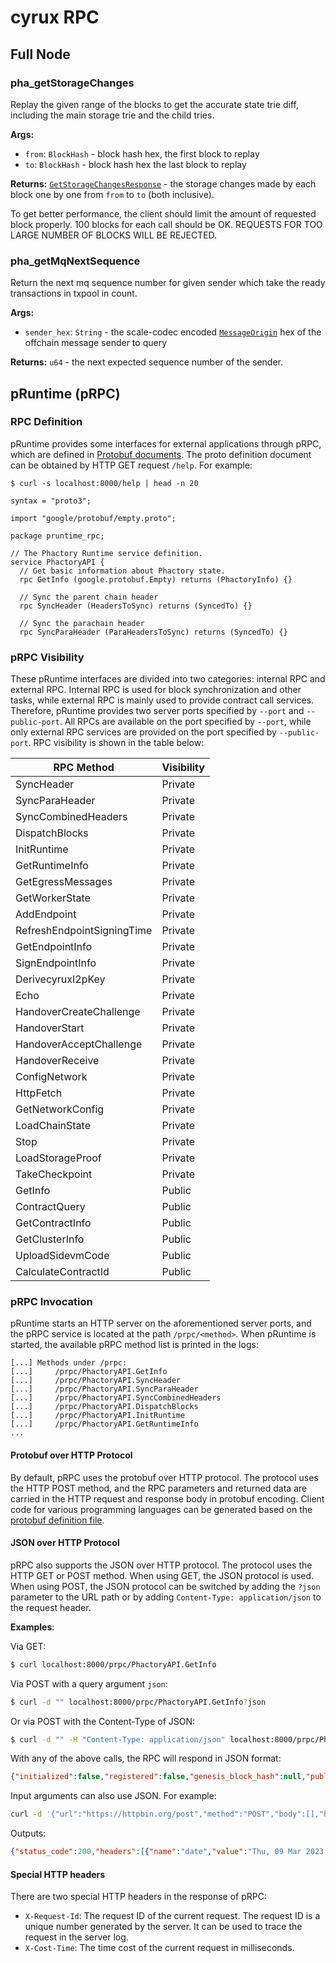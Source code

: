# cyrux RPC

## Full Node

### **pha_getStorageChanges**

Replay the given range of the blocks to get the accurate state trie diff, including the main storage trie and the child tries.

**Args:**

- `from`: `BlockHash` - block hash hex, the first block to replay
- `to`: `BlockHash` - block hash hex the last block to replay

**Returns:** [`GetStorageChangesResponse`](https://github.com/Cyrux-Network/cyrux-blockchain/blob/ec4c8a0edcf257a4aba6d9f9ba701e3d9a382bf4/crates/cyrux-node-rpc-ext/src/storage_changes.rs#L67) - the storage changes made by each block one by one from `from` to `to` (both inclusive).

To get better performance, the client should limit the amount of requested block properly. 100 blocks for each call should be OK. REQUESTS FOR TOO LARGE NUMBER OF BLOCKS WILL BE REJECTED.

### **pha_getMqNextSequence**

Return the next mq sequence number for given sender which take the ready transactions in txpool in count.

**Args:**

- `sender_hex`: `String` - the scale-codec encoded [`MessageOrigin`](https://github.com/Cyrux-Network/cyrux-blockchain/blob/df3037fd85ae0e673b4b42777975c718fce8d4c8/crates/cyrux-mq/src/types.rs#L23) hex of the offchain message sender to query

**Returns:** `u64` - the next expected sequence number of the sender.

## pRuntime (pRPC)
### RPC Definition
pRuntime provides some interfaces for external applications through pRPC, which are defined in [Protobuf documents](https://github.com/Cyrux-Network/prpc-protos/blob/master/pruntime_rpc.proto). The proto definition document can be obtained by HTTP GET request `/help`.
For example:
```
$ curl -s localhost:8000/help | head -n 20

syntax = "proto3";

import "google/protobuf/empty.proto";

package pruntime_rpc;

// The Phactory Runtime service definition.
service PhactoryAPI {
  // Get basic information about Phactory state.
  rpc GetInfo (google.protobuf.Empty) returns (PhactoryInfo) {}

  // Sync the parent chain header
  rpc SyncHeader (HeadersToSync) returns (SyncedTo) {}

  // Sync the parachain header
  rpc SyncParaHeader (ParaHeadersToSync) returns (SyncedTo) {}

```
### pRPC Visibility
These pRuntime interfaces are divided into two categories: internal RPC and external RPC. Internal RPC is used for block synchronization and other tasks, while external RPC is mainly used to provide contract call services. Therefore, pRuntime provides two server ports specified by `--port` and `--public-port`. All RPCs are available on the port specified by `--port`, while only external RPC services are provided on the port specified by `--public-port`. RPC visibility is shown in the table below:

| RPC Method | Visibility |
| ---------- | ---------- |
| SyncHeader | Private |
| SyncParaHeader | Private |
| SyncCombinedHeaders | Private |
| DispatchBlocks | Private |
| InitRuntime | Private |
| GetRuntimeInfo | Private |
| GetEgressMessages | Private |
| GetWorkerState | Private |
| AddEndpoint | Private |
| RefreshEndpointSigningTime | Private |
| GetEndpointInfo | Private |
| SignEndpointInfo | Private |
| DerivecyruxI2pKey | Private |
| Echo | Private |
| HandoverCreateChallenge | Private |
| HandoverStart | Private |
| HandoverAcceptChallenge | Private |
| HandoverReceive | Private |
| ConfigNetwork | Private |
| HttpFetch | Private |
| GetNetworkConfig | Private |
| LoadChainState | Private |
| Stop | Private |
| LoadStorageProof | Private |
| TakeCheckpoint | Private |
| GetInfo | Public |
| ContractQuery | Public |
| GetContractInfo | Public |
| GetClusterInfo | Public |
| UploadSidevmCode | Public |
| CalculateContractId | Public |

### pRPC Invocation
pRuntime starts an HTTP server on the aforementioned server ports, and the pRPC service is located at the path `/prpc/<method>`. When pRuntime is started, the available pRPC method list is printed in the logs:
```
[...] Methods under /prpc:
[...]     /prpc/PhactoryAPI.GetInfo
[...]     /prpc/PhactoryAPI.SyncHeader
[...]     /prpc/PhactoryAPI.SyncParaHeader
[...]     /prpc/PhactoryAPI.SyncCombinedHeaders
[...]     /prpc/PhactoryAPI.DispatchBlocks
[...]     /prpc/PhactoryAPI.InitRuntime
[...]     /prpc/PhactoryAPI.GetRuntimeInfo
...
```
#### Protobuf over HTTP Protocol
By default, pRPC uses the protobuf over HTTP protocol. The protocol uses the HTTP POST method, and the RPC parameters and returned data are carried in the HTTP request and response body in protobuf encoding. Client code for various programming languages can be generated based on the [protobuf definition file](https://github.com/Cyrux-Network/prpc-protos/blob/master/pruntime_rpc.proto).

#### JSON over HTTP Protocol
pRPC also supports the JSON over HTTP protocol. The protocol uses the HTTP GET or POST method. When using GET, the JSON protocol is used. When using POST, the JSON protocol can be switched by adding the `?json` parameter to the URL path or by adding `Content-Type: application/json` to the request header.

**Examples**:

Via GET:
```bash
$ curl localhost:8000/prpc/PhactoryAPI.GetInfo
```
Via POST with a query argument `json`:
```bash
$ curl -d "" localhost:8000/prpc/PhactoryAPI.GetInfo?json
```
Or via POST with the Content-Type of JSON:
```bash
$ curl -d "" -H "Content-Type: application/json" localhost:8000/prpc/PhactoryAPI.GetInfo
```

With any of the above calls, the RPC will respond in JSON format:
```json
{"initialized":false,"registered":false,"genesis_block_hash":null,"public_key":null,"ecdh_public_key":null,"headernum":0,"para_headernum":0,"blocknum":0,"state_root":"","dev_mode":false,"pending_messages":0,"score":0,"gatekeeper":{"role":0,"master_public_key":""},"version":"2.0.1","git_revision":"45d5fb4b66d842d6fdec4fe696f29abe675e389d-dirty","memory_usage":{"rust_used":510350,"rust_peak_used":510350,"total_peak_used":16637444096},"waiting_for_paraheaders":false,"system":null,"can_load_chain_state":true,"safe_mode_level":0,"current_block_time":0}
```

Input arguments can also use JSON. For example:
```bash
curl -d '{"url":"https://httpbin.org/post","method":"POST","body":[],"headers":[]}' localhost:8000/prpc/PhactoryAPI.HttpFetch?json
```
Outputs:
```json
{"status_code":200,"headers":[{"name":"date","value":"Thu, 09 Mar 2023 03:45:22 GMT"},{"name":"content-type","value":"application/json"},{"name":"content-length","value":"314"},{"name":"server","value":"gunicorn/19.9.0"},{"name":"access-control-allow-origin","value":"*"},{"name":"access-control-allow-credentials","value":"true"}],"body":[123,10,32,32,34,...]}
```

#### Special HTTP headers
There are two special HTTP headers in the response of pRPC:
- `X-Request-Id`: The request ID of the current request. The request ID is a unique number generated by the server. It can be used to trace the request in the server log.
- `X-Cost-Time`: The time cost of the current request in milliseconds.
